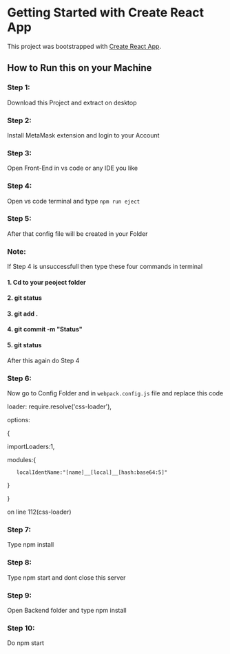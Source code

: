 # Getting Started with Create React App

This project was bootstrapped with [Create React App](https://github.com/facebook/create-react-app).

## How to Run this on your Machine

### Step 1:
Download this Project and extract on desktop

### Step 2:
Install MetaMask extension and login to your Account

### Step 3:
Open Front-End in vs code or any IDE you like

### Step 4:
Open vs code terminal and type `npm run eject`

### Step 5:
After that config file will be created in your Folder

### Note:
If Step 4 is unsuccessfull then type these four commands in terminal

#### 1. Cd to your peoject folder
#### 2. git status
#### 3. git add .
#### 4. git commit -m "Status"
#### 5. git status

After this again do Step 4

### Step 6:
Now go to Config Folder and in `webpack.config.js` file and replace this code

loader: require.resolve('css-loader'),

options: 

{
        
   importLoaders:1,
          
   modules:{
          
       localIdentName:"[name]__[local]__[hash:base64:5]"
            
   }
          
}
     
on line 112(css-loader)

### Step 7:
 Type npm install 
 
### Step 8:
Type npm start and dont close this server

### Step 9:

Open Backend folder and type npm install

### Step 10:

Do npm start

